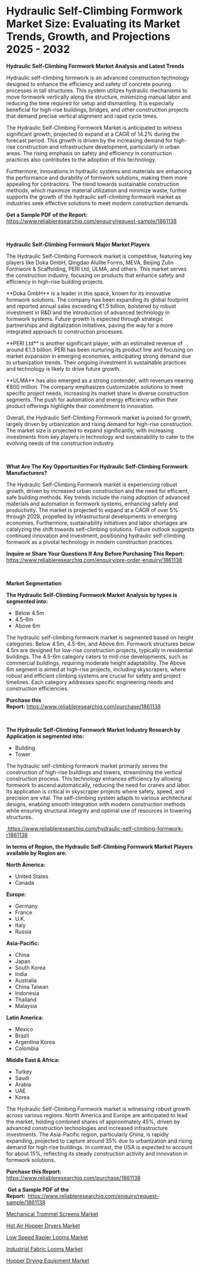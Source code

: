 <p><h1>Hydraulic Self-Climbing Formwork Market Size: Evaluating its Market Trends, Growth, and Projections 2025 - 2032</h1></p><p><strong>Hydraulic Self-Climbing Formwork Market Analysis and Latest Trends</strong></p>
<p><p>Hydraulic self-climbing formwork is an advanced construction technology designed to enhance the efficiency and safety of concrete pouring processes in tall structures. This system utilizes hydraulic mechanisms to move formwork vertically along the structure, minimizing manual labor and reducing the time required for setup and dismantling. It is especially beneficial for high-rise buildings, bridges, and other construction projects that demand precise vertical alignment and rapid cycle times.</p><p>The Hydraulic Self-Climbing Formwork Market is anticipated to witness significant growth, projected to expand at a CAGR of 14.2% during the forecast period. This growth is driven by the increasing demand for high-rise construction and infrastructure development, particularly in urban areas. The rising emphasis on safety and efficiency in construction practices also contributes to the adoption of this technology. </p><p>Furthermore, innovations in hydraulic systems and materials are enhancing the performance and durability of formwork solutions, making them more appealing for contractors. The trend towards sustainable construction methods, which maximize material utilization and minimize waste, further supports the growth of the hydraulic self-climbing formwork market as industries seek effective solutions to meet modern construction demands.</p></p>
<p><strong>Get a Sample PDF of the Report:&nbsp;</strong> <a href="https://www.reliableresearchiq.com/enquiry/request-sample/1861138?utm_campaign=1870&utm_medium=2&utm_source=Github&utm_content=ia&utm_term=12042025&utm_id=hydraulic-self-climbing-formwork">https://www.reliableresearchiq.com/enquiry/request-sample/1861138</a></p>
<p>&nbsp;</p>
<p><strong>Hydraulic Self-Climbing Formwork Major Market Players</strong></p>
<p><p>The Hydraulic Self-Climbing Formwork market is competitive, featuring key players like Doka GmbH, Qingdao Alulite Forms, MEVA, Beijing Zulin Formwork & Scaffolding, PERI Ltd, ULMA, and others. This market serves the construction industry, focusing on products that enhance safety and efficiency in high-rise building projects.</p><p>**Doka GmbH** is a leader in this space, known for its innovative formwork solutions. The company has been expanding its global footprint and reported annual sales exceeding €1.5 billion, bolstered by robust investment in R&D and the introduction of advanced technology in formwork systems. Future growth is expected through strategic partnerships and digitalization initiatives, paving the way for a more integrated approach to construction processes.</p><p>**PERI Ltd** is another significant player, with an estimated revenue of around €1.3 billion. PERI has been nurturing its product line and focusing on market expansion in emerging economies, anticipating strong demand due to urbanization trends. Their ongoing investment in sustainable practices and technology is likely to drive future growth.</p><p>**ULMA** has also emerged as a strong contender, with revenues nearing €800 million. The company emphasizes customizable solutions to meet specific project needs, increasing its market share in diverse construction segments. The push for automation and energy efficiency within their product offerings highlights their commitment to innovation.</p><p>Overall, the Hydraulic Self-Climbing Formwork market is poised for growth, largely driven by urbanization and rising demand for high-rise construction. The market size is projected to expand significantly, with increasing investments from key players in technology and sustainability to cater to the evolving needs of the construction industry.</p></p>
<p>&nbsp;</p>
<p><strong>What Are The Key Opportunities For Hydraulic Self-Climbing Formwork Manufacturers?</strong></p>
<p><p>The Hydraulic Self-Climbing Formwork market is experiencing robust growth, driven by increased urban construction and the need for efficient, safe building methods. Key trends include the rising adoption of advanced materials and automation in formwork systems, enhancing safety and productivity. The market is projected to expand at a CAGR of over 5% through 2028, propelled by infrastructural developments in emerging economies. Furthermore, sustainability initiatives and labor shortages are catalyzing the shift towards self-climbing solutions. Future outlook suggests continued innovation and investment, positioning hydraulic self-climbing formwork as a pivotal technology in modern construction practices.</p></p>
<p><strong>Inquire or Share Your Questions If Any Before Purchasing This Report:</strong> <a href="https://www.reliableresearchiq.com/enquiry/pre-order-enquiry/1861138?utm_campaign=1870&utm_medium=2&utm_source=Github&utm_content=ia&utm_term=12042025&utm_id=hydraulic-self-climbing-formwork">https://www.reliableresearchiq.com/enquiry/pre-order-enquiry/1861138</a></p>
<p>&nbsp;</p>
<p><strong>Market Segmentation</strong></p>
<p><strong>The Hydraulic Self-Climbing Formwork Market Analysis by types is segmented into:</strong></p>
<p><ul><li>Below 4.5m</li><li>4.5-6m</li><li>Above 6m</li></ul></p>
<p><p>The hydraulic self-climbing formwork market is segmented based on height categories: Below 4.5m, 4.5-6m, and Above 6m. Formwork structures below 4.5m are designed for low-rise construction projects, typically in residential buildings. The 4.5-6m category caters to mid-rise developments, such as commercial buildings, requiring moderate height adaptability. The Above 6m segment is aimed at high-rise projects, including skyscrapers, where robust and efficient climbing systems are crucial for safety and project timelines. Each category addresses specific engineering needs and construction efficiencies.</p></p>
<p><strong>Purchase this Report:&nbsp;</strong><a href="https://www.reliableresearchiq.com/purchase/1861138?utm_campaign=1870&utm_medium=2&utm_source=Github&utm_content=ia&utm_term=12042025&utm_id=hydraulic-self-climbing-formwork">https://www.reliableresearchiq.com/purchase/1861138</a></p>
<p>&nbsp;</p>
<p><strong>The Hydraulic Self-Climbing Formwork Market Industry Research by Application is segmented into:</strong></p>
<p><ul><li>Building</li><li>Tower</li></ul></p>
<p><p>The hydraulic self-climbing formwork market primarily serves the construction of high-rise buildings and towers, streamlining the vertical construction process. This technology enhances efficiency by allowing formwork to ascend automatically, reducing the need for cranes and labor. Its application is critical in skyscraper projects where safety, speed, and precision are vital. The self-climbing system adapts to various architectural designs, enabling smooth integration with modern construction methods while ensuring structural integrity and optimal use of resources in towering structures.</p></p>
<p><a href="https://www.reliableresearchiq.com/hydraulic-self-climbing-formwork-r1861138?utm_campaign=1870&utm_medium=2&utm_source=Github&utm_content=ia&utm_term=12042025&utm_id=hydraulic-self-climbing-formwork">&nbsp;https://www.reliableresearchiq.com/hydraulic-self-climbing-formwork-r1861138</a></p>
<p><strong>In terms of Region, the Hydraulic Self-Climbing Formwork Market Players available by Region are:</strong></p>
<p>
    <p> <strong> North America: </strong>
        <ul>
            <li>United States</li>
            <li>Canada</li>
        </ul>
        </p> 
    <p> <strong> Europe: </strong>
        <ul>
            <li>Germany</li>
            <li>France</li>
            <li>U.K.</li>
            <li>Italy</li>
            <li>Russia</li>
        </ul>
        </p> 
    <p> <strong> Asia-Pacific: </strong>
        <ul>
            <li>China</li>
            <li>Japan</li>
            <li>South Korea</li>
            <li>India</li>
            <li>Australia</li>
            <li>China Taiwan</li>
            <li>Indonesia</li>
            <li>Thailand</li>
            <li>Malaysia</li>
        </ul>
        </p> 
    <p> <strong> Latin America: </strong>
        <ul>
            <li>Mexico</li>
            <li>Brazil</li>
            <li>Argentina Korea</li>
            <li>Colombia</li>
        </ul>
        </p> 
    <p> <strong> Middle East & Africa: </strong>
        <ul>
            <li>Turkey</li>
            <li>Saudi</li>
            <li>Arabia</li>
            <li>UAE</li>
            <li>Korea</li>
        </ul>
    </p>
    </p>
<p><p>The Hydraulic Self-Climbing Formwork market is witnessing robust growth across various regions. North America and Europe are anticipated to lead the market, holding combined shares of approximately 45%, driven by advanced construction technologies and increased infrastructure investments. The Asia-Pacific region, particularly China, is rapidly expanding, projected to capture around 35% due to urbanization and rising demand for high-rise buildings. In contrast, the USA is expected to account for about 15%, reflecting its steady construction activity and innovation in formwork solutions.</p></p>
<p><strong>Purchase this Report: </strong><a href="https://www.reliableresearchiq.com/purchase/1861138?utm_campaign=1870&utm_medium=2&utm_source=Github&utm_content=ia&utm_term=12042025&utm_id=hydraulic-self-climbing-formwork">https://www.reliableresearchiq.com/purchase/1861138</a></p>
<p>&nbsp;<strong>Get a Sample PDF of the Report:&nbsp;&nbsp;</strong><a href="https://www.reliableresearchiq.com/enquiry/request-sample/1861138?utm_campaign=1870&utm_medium=2&utm_source=Github&utm_content=ia&utm_term=12042025&utm_id=hydraulic-self-climbing-formwork">https://www.reliableresearchiq.com/enquiry/request-sample/1861138</a></p>
<p><strong></strong></p>
<p><p><a href="https://github.com/denighoylen1/Market-Research-Report-List-1/blob/main/mechanical-trommel-screens-market.md?utm_campaign=1870&utm_medium=2&utm_source=Github&utm_content=ia&utm_term=12042025&utm_id=hydraulic-self-climbing-formwork">Mechanical Trommel Screens Market</a></p><p><a href="https://github.com/saguegrody74/Market-Research-Report-List-1/blob/main/hot-air-hopper-dryers-market.md?utm_campaign=1870&utm_medium=2&utm_source=Github&utm_content=ia&utm_term=12042025&utm_id=hydraulic-self-climbing-formwork">Hot Air Hopper Dryers Market</a></p><p><a href="https://github.com/marteyfito9/Market-Research-Report-List-1/blob/main/low-speed-rapier-looms-market.md?utm_campaign=1870&utm_medium=2&utm_source=Github&utm_content=ia&utm_term=12042025&utm_id=hydraulic-self-climbing-formwork">Low Speed Rapier Looms Market</a></p><p><a href="https://github.com/yuukoleuda/Market-Research-Report-List-1/blob/main/industrial-fabric-looms-market.md?utm_campaign=1870&utm_medium=2&utm_source=Github&utm_content=ia&utm_term=12042025&utm_id=hydraulic-self-climbing-formwork">Industrial Fabric Looms Market</a></p><p><a href="https://github.com/tornapruttuz/Market-Research-Report-List-1/blob/main/hopper-drying-equipment-market.md?utm_campaign=1870&utm_medium=2&utm_source=Github&utm_content=ia&utm_term=12042025&utm_id=hydraulic-self-climbing-formwork">Hopper Drying Equipment Market</a></p></p>
